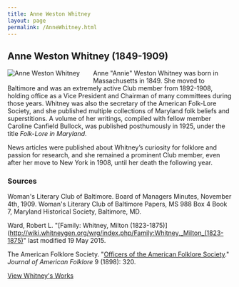 ```yaml
---
title: Anne Weston Whitney
layout: page
permalink: /AnneWhitney.html
---
```


## Anne Weston Whitney (1849-1909)
<div style="float: left;padding-right: 30px;padding-bottom: 15px;"><img src="https://wlcb.github.io/archive/assets/img/AnneWhitney.jpg" alt="Anne Weston Whitney"></div>

Anne "Annie" Weston Whitney was born in Massachusetts in 1849. She moved to Baltimore and was an extremely active Club member from 1892-1908, holding office as a Vice President and Chairman of many committees during those years. Whitney was also the secretary of the American Folk-Lore Society, and she published multiple collections of Maryland folk beliefs and superstitions. A volume of her writings, compiled with fellow member Caroline Canfield Bullock, was published posthumously in 1925, under the title *Folk-Lore in Maryland*. 

News articles were published about Whitney’s curiosity for folklore and passion for research, and she remained a prominent Club member, even after her move to New York in 1908, until her death the following year.

### Sources

Woman's Literary Club of Baltimore. Board of Managers Minutes, November 4th, 1909. Woman's Literary Club of Baltimore Papers, MS 988 Box 4 Book 7, Maryland Historical Society, Baltimore, MD. 

Ward, Robert L. "[Family: Whitney, Milton (1823-1875)](http://wiki.whitneygen.org/wrg/index.php/Family:Whitney,_Milton_(1823-1875)" last modified 19 May 2015.

The American Folklore Society. "[Officers of the American Folklore Society](https://loyolanotredamelib.org/Aperio/WLCB/exhibits/show/club-bios/item/%20https%3A//books.google.com/books?id=agIpAAAAYAAJ)." *Journal of American Folklore* 9 (1898): 320.

[View Whitney's Works](https://wlcb.github.io/archive/browse.html#whitney)